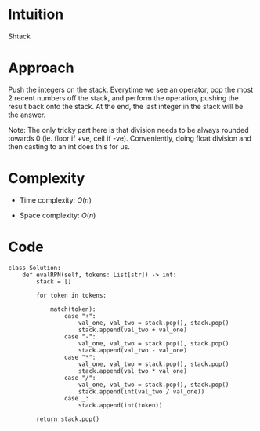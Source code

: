 # Intuition
Shtack

# Approach
Push the integers on the stack. Everytime we see an operator, pop the most 2 recent numbers off the stack, and perform the operation, pushing the result back onto the stack. At the end, the last integer in the stack will be the answer.

Note: The only tricky part here is that division needs to be always rounded towards 0 (ie. floor if +ve, ceil if -ve). Conveniently, doing float division and then casting to an int does this for us.

# Complexity
- Time complexity: $O(n)$
<!-- Add your time complexity here, e.g. $$O(n)$$ -->

- Space complexity: $O(n)$
<!-- Add your space complexity here, e.g. $$O(n)$$ -->

# Code
```python3
class Solution:
    def evalRPN(self, tokens: List[str]) -> int:
        stack = []

        for token in tokens:

            match(token):
                case "+":
                    val_one, val_two = stack.pop(), stack.pop()
                    stack.append(val_two + val_one)
                case "-":
                    val_one, val_two = stack.pop(), stack.pop()
                    stack.append(val_two - val_one)
                case "*":
                    val_one, val_two = stack.pop(), stack.pop()
                    stack.append(val_two * val_one)
                case "/":
                    val_one, val_two = stack.pop(), stack.pop()
                    stack.append(int(val_two / val_one))
                case _:
                    stack.append(int(token))

        return stack.pop()
```
